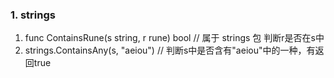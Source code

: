 ### 1. strings
1. func ContainsRune(s string, r rune) bool  // 属于 strings 包
   判断r是否在s中
2. strings.ContainsAny(s, "aeiou")  // 判断s中是否含有"aeiou"中的一种，有返回true
